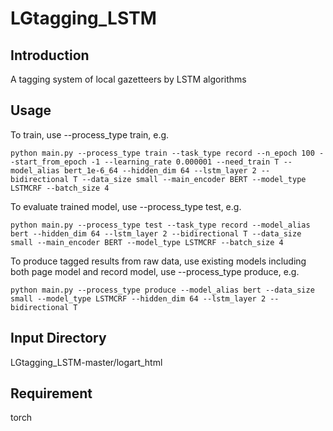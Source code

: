 # LGtagging_LSTM
## Introduction
A tagging system of local gazetteers by LSTM algorithms

## Usage

To train, use --process_type train, e.g.

    python main.py --process_type train --task_type record --n_epoch 100 --start_from_epoch -1 --learning_rate 0.000001 --need_train T --model_alias bert_1e-6_64 --hidden_dim 64 --lstm_layer 2 --bidirectional T --data_size small --main_encoder BERT --model_type LSTMCRF --batch_size 4

To evaluate trained model, use --process_type test, e.g. 

    python main.py --process_type test --task_type record --model_alias bert --hidden_dim 64 --lstm_layer 2 --bidirectional T --data_size small --main_encoder BERT --model_type LSTMCRF --batch_size 4

To produce tagged results from raw data, use existing models including both page model and record model, use --process_type produce, e.g.

    python main.py --process_type produce --model_alias bert --data_size small --model_type LSTMCRF --hidden_dim 64 --lstm_layer 2 --bidirectional T
    
## Input Directory

LGtagging_LSTM-master/logart_html

## Requirement

torch



